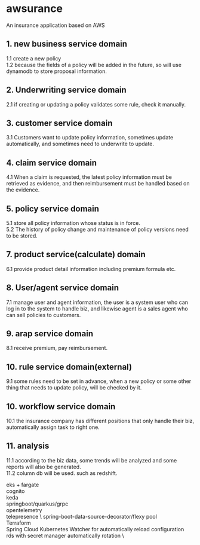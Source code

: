 # awsurance
An insurance application based on AWS

## 1. new business service domain
1.1 create a new policy \
1.2 because the fields of a policy will be added in the future, so will use dynamodb to store proposal information.
   
## 2. Underwriting service domain
2.1 if creating or updating a policy validates some rule, check it manually.
   
## 3. customer service domain
3.1 Customers want to update policy information, sometimes update automatically, and sometimes need to underwrite to update.
   
## 4. claim service domain
4.1 When a claim is requested, the latest policy information must be retrieved as evidence, and then reimbursement must be handled based on the evidence.
 
## 5. policy service domain
5.1 store all policy information whose status is in force. \
5.2 The history of policy change and maintenance of policy versions need to be stored. 
   
## 7. product service(calculate) domain
6.1 provide product detail information including premium formula etc.
   
## 8. User/agent service domain
7.1 manage user and agent information, the user is a system user who can log in to the system to handle biz, and likewise agent is a sales agent who can sell policies to customers.

## 9. arap service domain
8.1 receive premium, pay reimbursement.
   
## 10. rule service domain(external)
9.1 some rules need to be set in advance, when a new policy or some other thing that needs to update policy, will be checked by it.
   
## 10. workflow service domain
10.1 the insurance company has different positions that only handle their biz, automatically assign task to right one.

## 11. analysis
11.1 according to the biz data, some trends will be analyzed and some reports will also be generated. \
11.2 column db will be used. such as redshift.


eks + fargate \
cognito \
keda \
springboot/quarkus/grpc \
opentelemetry \
telepresence  \ 
spring-boot-data-source-decorator/flexy pool \
Terraform \
Spring Cloud Kubernetes Watcher for automatically reload configuration \
rds with secret manager automatically rotation \
